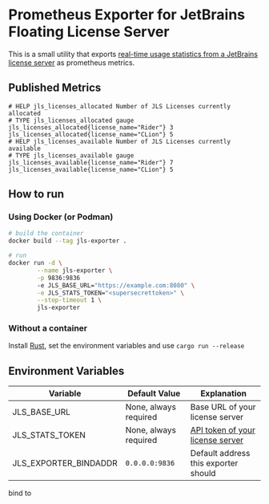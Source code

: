 # Prometheus Exporter for JetBrains Floating License Server

This is a small utility that exports
[real-time usage statistics from a JetBrains license server](https://www.jetbrains.com/help/license_server/detailed_server_usage_statistics.html#d7f5f0fa)
as prometheus metrics.

## Published Metrics

```
# HELP jls_licenses_allocated Number of JLS Licenses currently allocated
# TYPE jls_licenses_allocated gauge
jls_licenses_allocated{license_name="Rider"} 3
jls_licenses_allocated{license_name="CLion"} 5
# HELP jls_licenses_available Number of JLS Licenses currently available
# TYPE jls_licenses_available gauge
jls_licenses_available{license_name="Rider"} 7
jls_licenses_available{license_name="CLion"} 5
```

## How to run

### Using Docker (or Podman)

```sh
# build the container
docker build --tag jls-exporter .

# run
docker run -d \
        --name jls-exporter \
        -p 9836:9836
        -e JLS_BASE_URL="https://example.com:8080" \
        -e JLS_STATS_TOKEN="<supersecrettoken>" \
        --stop-timeout 1 \
        jls-exporter

```

### Without a container

Install [Rust](https://rustup.rs), set the environment variables and use
`cargo run --release`

## Environment Variables

Variable | Default Value | Explanation
-------- | ------------- | ------------
JLS_BASE_URL | None, always required | Base URL of your license server
JLS_STATS_TOKEN | None, always required | [API token of your license server](https://www.jetbrains.com/help/license_server/detailed_server_usage_statistics.html#7ad5d2e6)
JLS_EXPORTER_BINDADDR | `0.0.0.0:9836` | Default address this exporter should
bind to

